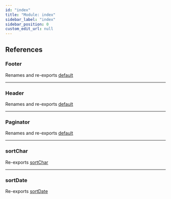 ```yaml
---
id: "index"
title: "Module: index"
sidebar_label: "index"
sidebar_position: 0
custom_edit_url: null
---
```


## References

### Footer

Renames and re-exports [default](components_footer.md#default)

___

### Header

Renames and re-exports [default](components_header.md#default)

___

### Paginator

Renames and re-exports [default](components_paginator.md#default)

___

### sortChar

Re-exports [sortChar](lib_sortChar.md#sortchar)

___

### sortDate

Re-exports [sortDate](lib_sortDate.md#sortdate)
